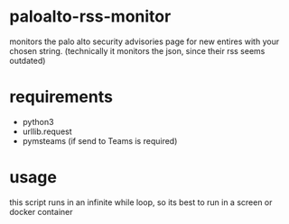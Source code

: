 # paloalto-rss-monitor
monitors the palo alto security advisories page for new entires with your chosen string. (technically it monitors the json, since their rss seems outdated)

# requirements

- python3
- urllib.request
- pymsteams (if send to Teams is required)

# usage

this script runs in an infinite while loop, so its best to run in a screen or docker container